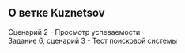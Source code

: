 ## О ветке Kuznetsov
Сценарий 2 - Просмотр успеваемости<br />Задание 6, сценарий 3 - Тест поисковой системы
